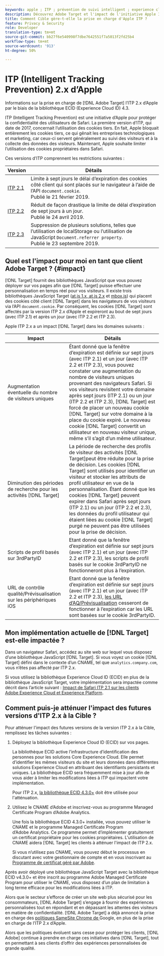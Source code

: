 ```yaml
---
keywords: apple ; ITP ; prévention de suivi intelligent ; experience cloud id ; ecid
description: Découvrez Adobe Target et l'impact de l'initiative Apple Intelligent Tracking Prevention (ITP) qui vise à protéger la vie privée des utilisateurs de Safari.
title: Comment Cible gère-t-elle la prise en charge d'Apple ITP ?
feature: Privacy & Security
role: Developer
translation-type: tm+mt
source-git-commit: bb27f6e540998f7dbe7642551f7a5013f2fd25b4
workflow-type: tm+mt
source-wordcount: '913'
ht-degree: 50%

---
```



# ITP (Intelligent Tracking Prevention) 2.x d’Apple

Informations sur la prise en charge de [!DNL Adobe Target] l’ITP 2.x d’Apple par le biais de la bibliothèque ECID (Experience Cloud ID) 4.3.

ITP (Intelligent Tracking Prevention) est une initiative d’Apple pour protéger la confidentialité des utilisateurs de Safari. La première version d’ITP, qui date de 2017, concernait l’utilisation des cookies tiers. En fait, Apple bloquait entièrement les cookies tiers, ce qui gênait les entreprises technologiques et marketing, car ceux-ci servent généralement au suivi des visiteurs et à la collecte des données des visiteurs. Maintenant, Apple souhaite limiter l’utilisation des cookies propriétaires dans Safari.

Ces versions d’ITP comprennent les restrictions suivantes :

| Version | Détails |
| --- | --- |
| [ITP 2.1](https://webkit.org/blog/8613/intelligent-tracking-prevention-2-1/) | Limite à sept jours le délai d’expiration des cookies côté client qui sont placés sur le navigateur à l’aide de l’API `document.cookie`.<br>Publié le 21 février 2019. |
| [ITP 2.2](https://webkit.org/blog/8828/intelligent-tracking-prevention-2-2/) | Réduit de façon drastique la limite de délai d’expiration de sept jours à un jour.<br>Publié le 24 avril 2019. |
| [ITP 2.3](https://webkit.org/blog/9521/intelligent-tracking-prevention-2-3/) | Suppression de plusieurs solutions, telles que l’utilisation de localStorage ou l’utilisation de JavaScript `Document.referrer property`.<br>Publié le 23 septembre 2019. |

## Quel est l&#39;impact pour moi en tant que client Adobe Target ? {#impact}

[!DNL Target] fournit des bibliothèques JavaScript que vous pouvez déployer sur vos pages afin que [!DNL Target] puisse effectuer une personnalisation en temps réel pour vos visiteurs. Il existe trois bibliothèques JavaScript Target ([at.js 1.x, at.js 2.x](/help/c-implementing-target/c-implementing-target-for-client-side-web/c-how-atjs-works/how-atjs-works.md) et [mbox.js](/help/c-implementing-target/c-implementing-target-for-client-side-web/t-mbox-download/mbox-download.md)) qui placent des cookies côté client [!DNL Target] dans les navigateurs de vos visiteurs via l’API `document.cookie`. Par conséquent, les cookies [!DNL Target] sont affectés par la version ITP 2.x d’Apple et expireront au bout de sept jours (avec ITP 2.1) et après un jour (avec ITP 2.2 et ITP 2.3).

Apple ITP 2.x a un impact [!DNL Target] dans les domaines suivants :

| Impact | Détails |
| --- | --- |
| Augmentation éventuelle du nombre de visiteurs uniques | Étant donné que la fenêtre d’expiration est définie sur sept jours (avec ITP 2.1) et un jour (avec ITP 2.2 et ITP 2.3), vous pouvez constater une augmentation du nombre de visiteurs uniques provenant des navigateurs Safari. Si vos visiteurs revisitent votre domaine après sept jours (ITP 2.1) ou un jour (ITP 2.2 et ITP 2.3), [!DNL Target] est forcé de placer un nouveau cookie [!DNL Target] sur votre domaine à la place du cookie expiré. Le nouveau cookie [!DNL Target] convertit un utilisateur en nouveau visiteur unique, même s’il s’agit d’un même utilisateur. |
| Diminution des périodes de recherche pour les activités [!DNL Target] | La période de recherche des profils de visiteur des activités [!DNL Target]peut être réduite pour la prise de décision. Les cookies [!DNL Target] sont utilisés pour identifier un visiteur et stocker les attributs de profil utilisateur en vue de la personnalisation. Étant donné que les cookies [!DNL Target] peuvent expirer dans Safari après sept jours (ITP 2.1) ou un jour (ITP 2.2 et 2.3), les données du profil utilisateur qui étaient liées au cookie [!DNL Target] purgé ne peuvent pas être utilisées pour la prise de décision. |
| Scripts de profil basés sur 3rdPartyID | Etant donné que la fenêtre d’expiration est définie sur sept jours (avec ITP 2.1) et un jour (avec ITP 2.2 et ITP 2.3), les scripts de profil [](/help/c-target/c-visitor-profile/profile-parameters.md) basés sur le cookie 3rdPartyID ne fonctionneront plus à l’expiration. |
| URL de contrôle qualité/Prévisualisation sur les périphériques iOS | Etant donné que la fenêtre d’expiration est définie sur sept jours (avec ITP 2.1) et un jour (avec ITP 2.2 et ITP 2.3), [les URL d’AQ/Prévisualisation](/help/c-activities/c-activity-qa/activity-qa.md) cesseront de fonctionner à l’expiration car les URL sont basées sur le cookie 3rdPartyID. |

## Mon implémentation actuelle de [!DNL Target] est-elle impactée ?

Dans un navigateur Safari, accédez au site web sur lequel vous disposez d’une bibliothèque JavaScript [!DNL Target]. Si vous voyez un cookie [!DNL Target] défini dans le contexte d’un CNAME, tel que `analytics.company.com`, vous n’êtes pas affecté par ITP 2.x.

Si vous utilisez la bibliothèque Experience Cloud ID (ECID) en plus de la bibliothèque JavaScript Target, votre implémentation sera impactée comme décrit dans l’article suivant : [Impact de Safari ITP 2.1 sur les clients Adobe Experience Cloud et Experience Platform](https://medium.com/adobetech/safari-itp-2-1-impact-on-adobe-experience-cloud-customers-9439cecb55ac).

## Comment puis-je atténuer l&#39;impact des futures versions d&#39;ITP 2.x à la Cible ?

Pour atténuer l&#39;impact des futures versions de la version ITP 2.x à la Cible, remplissez les tâches suivantes :

1. Déployez la bibliothèque Experience Cloud ID (ECID) sur vos pages.

   La bibliothèque ECID active l’infrastructure d’identification des personnes pour les solutions Core Experience Cloud. Elle permet d’identifier les mêmes visiteurs du site et leurs données dans différentes solutions Experience Cloud en attribuant des identifiants persistants et uniques. La bibliothèque ECID sera fréquemment mise à jour afin de vous aider à limiter les modifications liées à ITP qui impactent votre implémentation.

   Pour ITP 2.x, [la bibliothèque ECID 4.3.0+](https://experienceleague.adobe.com/docs/id-service/using/release-notes/release-notes.html) doit être utilisée pour l&#39;atténuation.

1. Utilisez le CNAME d’Adobe et inscrivez-vous au programme Managed Certificate Program d’Adobe Analytics.

   Une fois la bibliothèque ECID 4.3.0+ installée, vous pouvez utiliser le CNAME et le programme Managed Certificate Program d’Adobe Analytics. Ce programme permet d’implémenter gratuitement un certificat propriétaire pour les cookies propriétaires. L&#39;utilisation de CNAME aidera [!DNL Target] les clients à atténuer l&#39;impact de ITP 2.x.

   Si vous n’utilisez pas CNAME, vous pouvez début le processus en discutant avec votre gestionnaire de compte et en vous inscrivant au [Programme de certificat géré par Adobe](https://experienceleague.adobe.com/docs/core-services/interface/ec-cookies/cookies-first-party.html#adobe-managed-certificate-program).

Après avoir déployé une bibliothèque JavaScript Target avec la bibliothèque ECID v4.3.0+ et être inscrit au programme Adobe Managed Certificate Program pour utiliser le CNAME, vous disposez d’un plan de limitation à long terme efficace pour les modifications liées à ITP.

Alors que le secteur s’efforce de créer un site web plus sécurisé pour les consommateurs, [!DNL Adobe Target] s’engage à fournir des expériences personnalisées tout en répondant et en dépassant les attentes des visiteurs en matière de confidentialité. [!DNL Adobe Target] a déjà annoncé la prise en charge des  [politiques SameSite Chrome de ](/help/c-implementing-target/c-considerations-before-you-implement-target/c-privacy/google-chrome-samesite-cookie-policies.md) Google, en plus de la prise en charge de l’ITP 2.x d’Apple.

Alors que les politiques évoluent sans cesse pour protéger les clients, [!DNL Adobe] continue à prendre en charge ces initiatives dans [!DNL Target], tout en permettant à ses clients d’offrir des expériences personnalisées de grande qualité.
